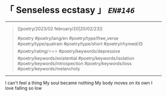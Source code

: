 # &#12300; Senseless ecstasy &#12301; *`EN#146`*

---

> [[poetry/2023/02 february/20|20/02/23]]
> 
> #poetry 
> #poetry/lang/en 
> #poetry/type/free_verse #poetry/type/quatrain #poetry/type/short 
> #poetry/rhymed/🟡 
> #poetry/rating/⭐⭐⭐ 
> #poetry/keywords/depressive #poetry/keywords/existential #poetry/keywords/isolation #poetry/keywords/introspection #poetry/keywords/loss #poetry/keywords/melancholy 

---

I can't feel a thing
My soul became nothing
My body moves on its own
I love falling so low
